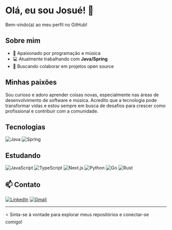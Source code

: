 # Olá, eu sou Josué! 👋

Bem-vindo(a) ao meu perfil no GitHub!

## Sobre mim

- 🎵 Apaixonado por programação e música
- 💻 Atualmente trabalhando com **Java/Spring**
- 🤝 Buscando colaborar em projetos open source

## Minhas paixões

Sou curioso e adoro aprender coisas novas, especialmente nas áreas de desenvolvimento de software e música. Acredito que a tecnologia pode transformar vidas e estou sempre em busca de desafios para crescer como profissional e contribuir com a comunidade.

## Tecnologias

![Java](https://img.shields.io/badge/-Java-black?style=flat-square&logo=java)
![Spring](https://img.shields.io/badge/-Spring-black?style=flat-square&logo=spring)

## Estudando

![JavaScript](https://img.shields.io/badge/-JavaScript-black?style=flat-square&logo=javascript)
![TypeScript](https://img.shields.io/badge/-TypeScript-black?style=flat-square&logo=typescript)
![Next.js](https://img.shields.io/badge/-Next.js-black?style=flat-square&logo=next.js)
![Python](https://img.shields.io/badge/-Python-black?style=flat-square&logo=python)
![Go](https://img.shields.io/badge/-Go-black?style=flat-square&logo=go)
![Rust](https://img.shields.io/badge/-Rust-black?style=flat-square&logo=rust)

## 📫 Contato

[![LinkedIn](https://img.shields.io/badge/-LinkedIn-blue?style=flat-square&logo=linkedin)](https://www.linkedin.com/in/josu%C3%A9-cordeiro-pinto-neto-097128122/)
[![Gmail](https://img.shields.io/badge/-Email-c14438?style=flat-square&logo=Gmail&logoColor=white)](mailto:josuecpn93@gmail.com)

---

⭐️ Sinta-se à vontade para explorar meus repositórios e conectar-se comigo!
